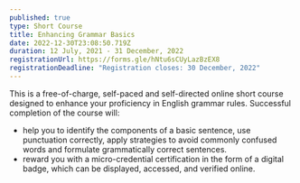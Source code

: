 ```yaml
---
published: true
type: Short Course
title: Enhancing Grammar Basics
date: 2022-12-30T23:08:50.719Z
duration: 12 July, 2021 - 31 December, 2022
registrationUrl: https://forms.gle/hNtu6sCUyLazBzEX8
registrationDeadline: "Registration closes: 30 December, 2022"
---
```


This is a free-of-charge, self-paced and self-directed online short
course designed to enhance your proficiency in English grammar
rules. Successful completion of the course will:

- help you to identify the components of a basic sentence, use punctuation correctly, apply strategies to avoid commonly confused words and formulate grammatically correct sentences.
- reward you with a micro-credential certification in the form of a digital badge, which can be displayed, accessed, and verified online.
